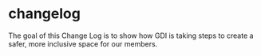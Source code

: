 # changelog

The goal of this Change Log is to show how GDI is taking steps to create a safer, more inclusive space for our members. 
